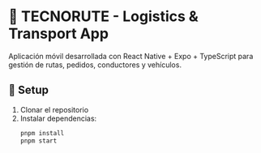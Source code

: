 # 🚛 TECNORUTE - Logistics & Transport App

Aplicación móvil desarrollada con React Native + Expo + TypeScript para gestión de rutas, pedidos, conductores y vehículos.

## 🚀 Setup
1. Clonar el repositorio
2. Instalar dependencias:
   ```bash
   pnpm install
   pnpm start